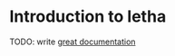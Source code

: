 # Introduction to letha

TODO: write [great documentation](http://jacobian.org/writing/what-to-write/)
